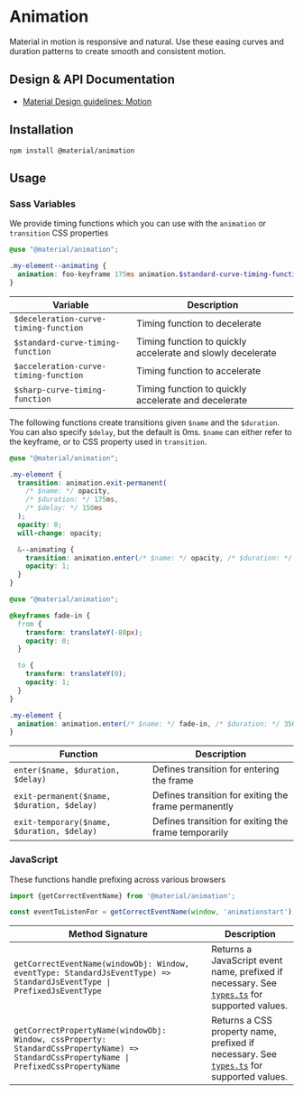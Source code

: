<!--docs:
title: "Animation"
layout: detail
section: components
excerpt: "Animation timing curves and utilities for smooth and consistent motion."
iconId: animation
path: /catalog/animation/
-->

# Animation

Material in motion is responsive and natural. Use these easing curves and duration patterns to create smooth and consistent motion.

## Design & API Documentation

<ul class="icon-list">
  <li class="icon-list-item icon-list-item--spec">
    <a href="https://material.io/go/design-motion">Material Design guidelines: Motion</a>
  </li>
</ul>

## Installation

```
npm install @material/animation
```

## Usage

### Sass Variables

We provide timing functions which you can use with the `animation` or `transition` CSS properties

```scss
@use "@material/animation";

.my-element--animating {
  animation: foo-keyframe 175ms animation.$standard-curve-timing-function;
}
```

| Variable                              | Description                                                 |
| ------------------------------------- | ----------------------------------------------------------- |
| `$deceleration-curve-timing-function` | Timing function to decelerate                               |
| `$standard-curve-timing-function`     | Timing function to quickly accelerate and slowly decelerate |
| `$acceleration-curve-timing-function` | Timing function to accelerate                               |
| `$sharp-curve-timing-function`        | Timing function to quickly accelerate and decelerate        |

The following functions create transitions given `$name` and the `$duration`. You can also specify `$delay`, but the default is 0ms. `$name` can either refer to the keyframe, or to CSS property used in `transition`.

```scss
@use "@material/animation";

.my-element {
  transition: animation.exit-permanent(
    /* $name: */ opacity,
    /* $duration: */ 175ms,
    /* $delay: */ 150ms
  );
  opacity: 0;
  will-change: opacity;

  &--animating {
    transition: animation.enter(/* $name: */ opacity, /* $duration: */ 175ms);
    opacity: 1;
  }
}
```

```scss
@use "@material/animation";

@keyframes fade-in {
  from {
    transform: translateY(-80px);
    opacity: 0;
  }

  to {
    transform: translateY(0);
    opacity: 1;
  }
}

.my-element {
  animation: animation.enter(/* $name: */ fade-in, /* $duration: */ 350ms);
}
```

| Function                                   | Description                                          |
| ------------------------------------------ | ---------------------------------------------------- |
| `enter($name, $duration, $delay)`          | Defines transition for entering the frame            |
| `exit-permanent($name, $duration, $delay)` | Defines transition for exiting the frame permanently |
| `exit-temporary($name, $duration, $delay)` | Defines transition for exiting the frame temporarily |

### JavaScript

These functions handle prefixing across various browsers

```js
import {getCorrectEventName} from '@material/animation';

const eventToListenFor = getCorrectEventName(window, 'animationstart');
```

| Method Signature                                                                                                                        | Description                                                                                              |
| --------------------------------------------------------------------------------------------------------------------------------------- | -------------------------------------------------------------------------------------------------------- |
| `getCorrectEventName(windowObj: Window, eventType: StandardJsEventType) => StandardJsEventType \| PrefixedJsEventType`                  | Returns a JavaScript event name, prefixed if necessary. See [`types.ts`](types.ts) for supported values. |
| `getCorrectPropertyName(windowObj: Window, cssProperty: StandardCssPropertyName) => StandardCssPropertyName \| PrefixedCssPropertyName` | Returns a CSS property name, prefixed if necessary. See [`types.ts`](types.ts) for supported values.     |

